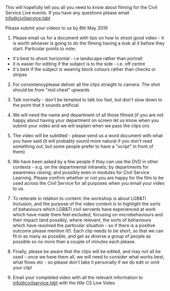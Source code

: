 This will hopefully tell you all you need to know about filming for the Civil Service Live events. If you have any questions please email info@civilservice.lgbt 

Please submit your videos to us by 8th May 2019

1. Please email us for a document with tips on how to shoot good video - it is worth whoever is going to do the filming having a look at it before they start. Particular points to note:
- it's best to shoot horizontal - i.e landscape rather than portrait
- it is easier for editing if the subject is to the side - i.e. off centre
- it's best if the subject is wearing block colours rather than checks or stripes

2. For consistencyplease deliver all the clips straight to camera. The shot should be from "mid chest" upwards

3. Talk normally - don't be tempted to talk too fast, but don't slow down to the point that it sounds artificial

4. We will need the name and department of all those filmed (if you are not happy about having your department on screen let us know when you submit your video and we will explain when we pass the clips on).

5. The video will be subtitled - please send us a word document with what you have said (it will probably sound more natural if you don't read something out, but some people prefer to have a "script" in front of them)

6. We have been asked by a few people if they can use the DVD in other contexts - e.g. on the departmental intranets; by departments for awareness raising; and possibly even in modules for Civil Service Learning. Please confirm whether or not you are happy for the film to be used across the Civil Service for all purposes when you email your video to us.

7. To reiterate in relation to content: the workshop is about LGB&TI Inclusion, and the purpose of the video content is to highlight the sorts of behaviours which LGB&TI civil servants have experienced at work which have made them feel excluded, focusing on microbehaviours and their impact (and possibly, where relevant, the sorts of behaviours which have resolved the particular situation - so if there is a positive outcome please mention it!).  Each clip needs to be short, so that we can fit in as many as possible, and get as diverse a group of people as possible so no more than a couple of minutes each please.

8. Finally, please be aware that the clips will be edited, and may not all be used - once we have them all, we will need to consider what works best, what flows etc - so please don't take it personally if we do edit or omit your clip!

9. Email your completed video with all the relevant information to info@civilservice.lgbt with the title CS Live Video
